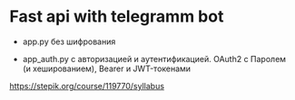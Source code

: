 # Fast api with telegramm bot

- app.py без шифрования

- app_auth.py с авторизацией и аутентификацией. OAuth2 с Паролем (и хешированием), Bearer и JWT-токенами


https://stepik.org/course/119770/syllabus
